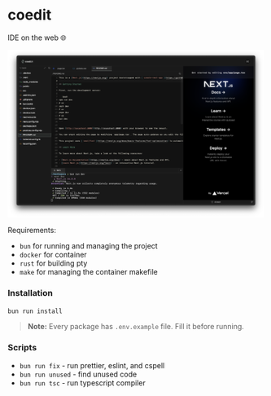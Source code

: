# coedit

IDE on the web 🌐

![IDE](/IDE.png)

Requirements:

- `bun` for running and managing the project
- `docker` for container
- `rust` for building pty
- `make` for managing the container makefile

### Installation

```bash
bun run install
```

> **Note:** Every package has `.env.example` file. Fill it before running.

### Scripts

- `bun run fix` - run prettier, eslint, and cspell
- `bun run unused` - find unused code
- `bun run tsc` - run typescript compiler
